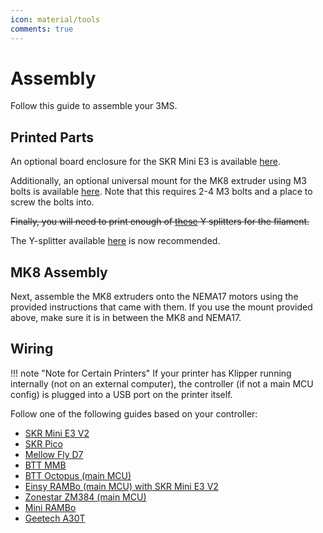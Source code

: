 ```yaml
---
icon: material/tools
comments: true
---
```


# Assembly

Follow this guide to assemble your 3MS.

## Printed Parts

An optional board enclosure for the SKR Mini E3 is available [here](https://www.printables.com/model/459809-bigtreetech-skr-mini-e3-v3-enclosure).

Additionally, an optional universal mount for the MK8 extruder using M3 bolts is available [here](../assets/stls/mk8m3.stl). Note that this requires 2-4 M3 bolts and a place to screw the bolts into.

~~Finally, you will need to print enough of [these](https://www.printables.com/model/541678-bambu-ams-no-catch-y-splitter-pc4-m10) Y splitters for the filament.~~

The Y-splitter available [here](https://www.printables.com/model/122982-mini-splitter-v2-for-mmu21s-mod-pc4-01-fitting-ver) is now recommended.

## MK8 Assembly

Next, assemble the MK8 extruders onto the NEMA17 motors using the provided instructions that came with them. If you use the mount provided above, make sure it is in between the MK8 and NEMA17. 

## Wiring

!!! note "Note for Certain Printers"
    If your printer has Klipper running internally (not on an external computer), the controller (if not a main MCU config) is plugged into a USB port on the printer itself.

Follow one of the following guides based on your controller:

- [SKR Mini E3 V2](skrminie3v2.md#wiring)
- [SKR Pico](skrpico.md#wiring)
- [Mellow Fly D7](mellowflyd7.md#wiring)
- [BTT MMB](bttmmb.md#wiring)
- [BTT Octopus (main MCU)](bttoctopusmain.md#wiring)
- [Einsy RAMBo (main MCU) with SKR Mini E3 V2](einsyrambo-skrminie3v2.md)
- [Zonestar ZM384 (main MCU)](zm384main.md)
- [Mini RAMBo](minirambo.md)
- [Geetech A30T](geetech-a30t.md)